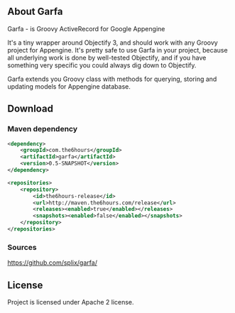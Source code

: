 About Garfa
-----------

Garfa - is Groovy ActiveRecord for Google Appengine

It's a tiny wrapper around Objectify 3, and should work with any Groovy project for Appengine. It's pretty
 safe to use Garfa in your project, because all underlying work is done by well-tested Objectify, and
 if you have something very specific you could always dig down to Objectify.

Garfa extends you Groovy class with methods for querying, storing and updating models for Appengine database.

Download
--------

### Maven dependency

```xml
<dependency>
    <groupId>com.the6hours</groupId>
    <artifactId>garfa</artifactId>
    <version>0.5-SNAPSHOT</version>
</dependency>
```

```xml
<repositories>
    <repository>
        <id>the6hours-release</id>
        <url>http://maven.the6hours.com/release</url>
        <releases><enabled>true</enabled></releases>
        <snapshots><enabled>false</enabled></snapshots>
    </repository>
</repositories>
```

### Sources

https://github.com/splix/garfa/

License
-------

Project is licensed under Apache 2 license.
